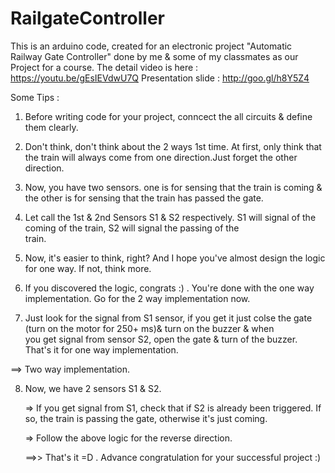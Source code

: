 # RailgateController
This is an arduino code, created for an electronic project "Automatic Railway Gate Controller" done by me & some of my classmates as our Project for a course.
The detail video is here : https://youtu.be/gEsIEVdwU7Q
Presentation slide : http://goo.gl/h8Y5Z4

Some Tips : 
1. Before writing code for your project, conncect the all circuits & define them clearly.

2. Don't think, don't think about the 2 ways 1st time. At first, only think that the train will always come from one direction.Just forget 
   the other direction.

3. Now, you have two sensors. one is for sensing that the train is coming & the other is for sensing that the train has passed the gate.

4. Let call the 1st & 2nd Sensors  S1 & S2 respectively. S1 will signal of the coming of the train, S2 will signal the passing of the     
   train.

5. Now, it's easier to think, right? And I hope you've almost design the logic for one way. If not, think more.

6. If you discovered the logic, congrats :) .  You're done with the one way implementation. Go for the 2 way implementation now.

7. Just look for the signal from S1 sensor, if you get it just colse the gate (turn on the motor for 250+ ms)& turn on the buzzer & when   
   you get signal from sensor S2, open the gate & turn of the buzzer. That's it for one way implementation.


==> Two way implementation.

8. Now, we have 2 sensors S1 & S2.

    => If you get signal from S1, check that if S2 is already been triggered. If so, the train is passing the gate, otherwise it's just 
       coming.

    => Follow the above logic for the reverse direction.
   
   
   ==>> That's it =D . Advance congratulation for your successful project :) 
